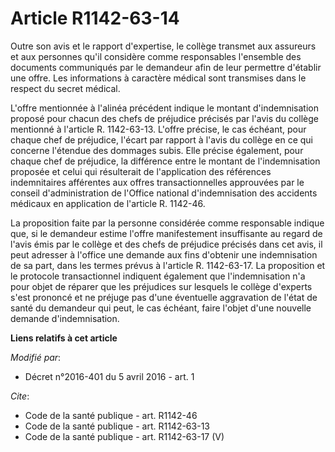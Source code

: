 # Article R1142-63-14

Outre son avis et le rapport d'expertise, le collège transmet aux assureurs et aux personnes qu'il considère comme
responsables l'ensemble des documents communiqués par le demandeur afin de leur permettre d'établir une offre. Les
informations à caractère médical sont transmises dans le respect du secret médical. 

L'offre mentionnée à l'alinéa précédent indique le montant d'indemnisation proposé pour chacun des chefs de préjudice
précisés par l'avis du collège mentionné à l'article R. 1142-63-13. L'offre précise, le cas échéant, pour chaque chef de
préjudice, l'écart par rapport à l'avis du collège en ce qui concerne l'étendue des dommages subis. Elle précise également,
pour chaque chef de préjudice, la différence entre le montant de l'indemnisation proposée et celui qui résulterait de
l'application des références indemnitaires afférentes aux offres transactionnelles approuvées par le conseil d'administration
de l'Office national d'indemnisation des accidents médicaux en application de l'article R. 1142-46. 

La proposition faite par la personne considérée comme responsable indique que, si le demandeur estime l'offre manifestement
insuffisante au regard de l'avis émis par le collège et des chefs de préjudice précisés dans cet avis, il peut adresser à
l'office une demande aux fins d'obtenir une indemnisation de sa part, dans les termes prévus à l'article R. 1142-63-17. La
proposition et le protocole transactionnel indiquent également que l'indemnisation n'a pour objet de réparer que les
préjudices sur lesquels le collège d'experts s'est prononcé et ne préjuge pas d'une éventuelle aggravation de l'état de santé
du demandeur qui peut, le cas échéant, faire l'objet d'une nouvelle demande d'indemnisation.

**Liens relatifs à cet article**

_Modifié par_:

  - Décret n°2016-401 du 5 avril 2016 - art. 1

_Cite_:

  - Code de la santé publique - art. R1142-46
  - Code de la santé publique - art. R1142-63-13
  - Code de la santé publique - art. R1142-63-17 (V)

